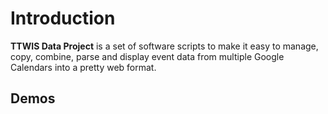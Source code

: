 ---
---

# Introduction

__TTWIS Data Project__  is a set of software scripts to
make it easy to manage, copy, combine, parse and display
event data from multiple Google Calendars into a
pretty web format.


## Demos


